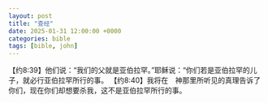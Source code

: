 ```yaml
---
layout: post
title: "查经"
date: 2025-01-31 12:00:00 +0000
categories: bible
tags: [bible, john]
---
```


【约8:39】他们说：“我们的父就是亚伯拉罕。”耶稣说：“你们若是亚伯拉罕的儿子，就必行亚伯拉罕所行的事。
【约8:40】我将在　神那里所听见的真理告诉了你们，现在你们却想要杀我，这不是亚伯拉罕所行的事。
